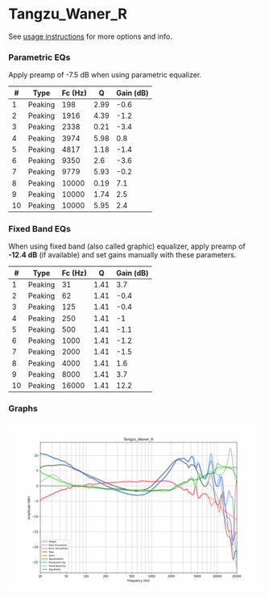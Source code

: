 # Tangzu_Waner_R
See [usage instructions](https://github.com/jaakkopasanen/AutoEq#usage) for more options and info.

### Parametric EQs
Apply preamp of -7.5 dB when using parametric equalizer.

|   # | Type    |   Fc (Hz) |    Q |   Gain (dB) |
|-----|---------|-----------|------|-------------|
|   1 | Peaking |       198 | 2.99 |        -0.6 |
|   2 | Peaking |      1916 | 4.39 |        -1.2 |
|   3 | Peaking |      2338 | 0.21 |        -3.4 |
|   4 | Peaking |      3974 | 5.98 |         0.8 |
|   5 | Peaking |      4817 | 1.18 |        -1.4 |
|   6 | Peaking |      9350 | 2.6  |        -3.6 |
|   7 | Peaking |      9779 | 5.93 |        -0.2 |
|   8 | Peaking |     10000 | 0.19 |         7.1 |
|   9 | Peaking |     10000 | 1.74 |         2.5 |
|  10 | Peaking |     10000 | 5.95 |         2.4 |

### Fixed Band EQs
When using fixed band (also called graphic) equalizer, apply preamp of **-12.4 dB** (if available) and set gains manually with these parameters.

|   # | Type    |   Fc (Hz) |    Q |   Gain (dB) |
|-----|---------|-----------|------|-------------|
|   1 | Peaking |        31 | 1.41 |         3.7 |
|   2 | Peaking |        62 | 1.41 |        -0.4 |
|   3 | Peaking |       125 | 1.41 |        -0.4 |
|   4 | Peaking |       250 | 1.41 |        -1   |
|   5 | Peaking |       500 | 1.41 |        -1.1 |
|   6 | Peaking |      1000 | 1.41 |        -1.2 |
|   7 | Peaking |      2000 | 1.41 |        -1.5 |
|   8 | Peaking |      4000 | 1.41 |         1.6 |
|   9 | Peaking |      8000 | 1.41 |         3.7 |
|  10 | Peaking |     16000 | 1.41 |        12.2 |

### Graphs
![](./Tangzu_Waner_R.png)
